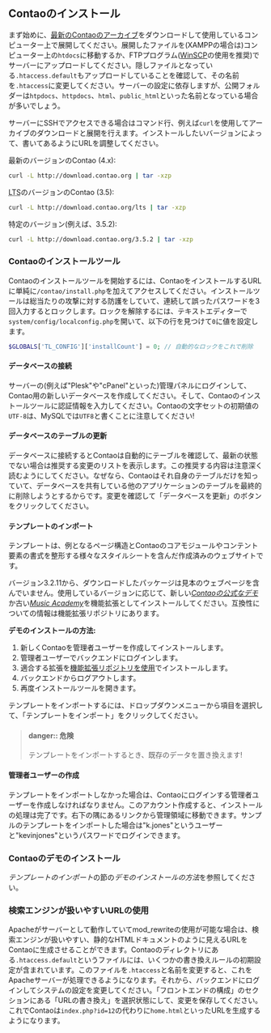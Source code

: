 ## Contaoのインストール

まず始めに、[最新のContaoのアーカイブ][1]をダウンロードして使用しているコンピューター上で展開してください。展開したファイルを(XAMPPの場合は)コンピューター上の`htdocs`に移動するか、FTPプログラム([WinSCP][2]の使用を推奨)でサーバーにアップロードしてください。隠しファイルとなっている`.htaccess.default`もアップロードしていることを確認して、その名前を`.htaccess`に変更してください。サーバーの設定に依存しますが、公開フォルダーは`htpdocs`、`httpdocs`、`html`、`public_html`といった名前となっている場合が多いでしょう。

サーバーにSSHでアクセスできる場合はコマンド行、例えば`curl`を使用してアーカイブのダウンロードと展開を行えます。インストールしたいバージョンによって、書いてあるようにURLを調整してください。

最新のバージョンのContao (4.x):
```bash
curl -L http://download.contao.org | tar -xzp
```

<abbr title="長期間サポート">LTS</abbr>のバージョンのContao (3.5):
```bash
curl -L http://download.contao.org/lts | tar -xzp
```

特定のバージョン(例えば、3.5.2):
```bash
curl -L http://download.contao.org/3.5.2 | tar -xzp
```

### Contaoのインストールツール

Contaoのインストールツールを開始するには、ContaoをインストールするURLに単純に`/contao/install.php`を加えてアクセスしてください。インストールツールは総当たりの攻撃に対する防護をしていて、連続して誤ったパスワードを3回入力するとロックします。ロックを解除するには、テキストエディターで`system/config/localconfig.php`を開いて、以下の行を見つけて`0`に値を設定します。

```php
$GLOBALS['TL_CONFIG']['installCount'] = 0; // 自動的なロックをこれで削除
```


#### データベースの接続

サーバーの(例えば"Plesk"や"cPanel"といった)管理パネルにログインして、Contao用の新しいデータベースを作成してください。そして、Contaoのインストールツールに認証情報を入力してください。Contaoの文字セットの初期値の`UTF-8`は、MySQLでは`UTF8`と書くことに注意してください!


#### データベースのテーブルの更新

データベースに接続するとContaoは自動的にテーブルを確認して、最新の状態でない場合は推奨する変更のリストを表示します。この推奨する内容は注意深く読むようにしてください。なぜなら、Contaoはそれ自身のテーブルだけを知っていて、データベースを共有している他のアプリケーションのテーブルを最終的に削除しようとするからです。変更を確認して「データベースを更新」のボタンをクリックしてください。


#### テンプレートのインポート

テンプレートは、例となるページ構造とContaoのコアモジュールやコンテント要素の書式を整形する様々なスタイルシートを含んだ作成済みのウェブサイトです。

バージョン3.2.11から、ダウンロードしたパッケージは見本のウェブページを含んでいません。使用しているバージョンに応じて、新しい[*Contaoの公式なデモ*][3]か古い[*Music Academy*][4]を機能拡張としてインストールしてください。互換性についての情報は機能拡張リポジトリにあります。

**デモのインストールの方法:**

1. 新しくContaoを管理者ユーザーを作成してインストールします。
2. 管理者ユーザーでバックエンドにログインします。
3. 適合する拡張を[機能拡張リポジトリを使用][5]でインストールします。
4. バックエンドからログアウトします。
5. 再度インストールツールを開きます。

テンプレートをインポートするには、ドロップダウンメニューから項目を選択して、「テンプレートをインポート」をクリックしてください。

> #### danger:: 危険
> テンプレートをインポートするとき、既存のデータを置き換えます!


#### 管理者ユーザーの作成

テンプレートをインポートしなかった場合は、Contaoにログインする管理者ユーザーを作成しなければなりません。このアカウント作成すると、インストールの処理は完了です。右下の隅にあるリンクから管理領域に移動できます。サンプルのテンプレートをインポートした場合は"k.jones"というユーザーと"kevinjones"というパスワードでログインできます。


### Contaoのデモのインストール

*テンプレートのインポート*の節の*デモのインストールの方法*を参照してください。


### 検索エンジンが扱いやすいURLの使用

Apacheがサーバーとして動作していてmod_rewriteの使用が可能な場合は、検索エンジンが扱いやすい、静的なHTMLドキュメントのように見えるURLをContaoに生成させることができます。Contaoのディレクトリにある`.htaccess.default`というファイルには、いくつかの書き換えルールの初期設定が含まれています。このファイルを`.htaccess`と名前を変更すると、これをApacheサーバーが処理できるようになります。それから、バックエンドにログインしてシステムの設定を変更してください。「フロントエンドの構成」のセクションにある「URLの書き換え」を選択状態にして、変更を保存してください。これでContaoは`index.php?id=12`の代わりに`home.html`といったURLを生成するようになります。


[1]: https://contao.org/en/download.html
[2]: http://www.winscp.net/
[3]: https://contao.org/en/extension-list/view/official_demo.en.html
[4]: https://contao.org/en/extension-list/view/music_academy.en.html
[5]: ../05-system-administration/extensions.md#extension-catalog
